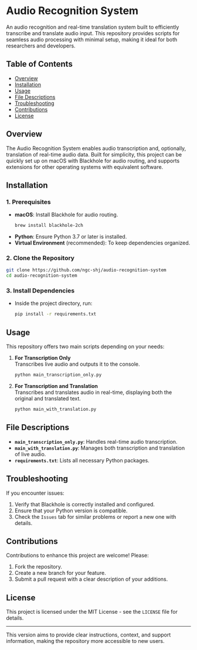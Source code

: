 # Audio Recognition System

An audio recognition and real-time translation system built to efficiently transcribe and translate audio input. This repository provides scripts for seamless audio processing with minimal setup, making it ideal for both researchers and developers.

## Table of Contents
- [Overview](#overview)
- [Installation](#installation)
- [Usage](#usage)
- [File Descriptions](#file-descriptions)
- [Troubleshooting](#troubleshooting)
- [Contributions](#contributions)
- [License](#license)

## Overview

The Audio Recognition System enables audio transcription and, optionally, translation of real-time audio data. Built for simplicity, this project can be quickly set up on macOS with Blackhole for audio routing, and supports extensions for other operating systems with equivalent software.

## Installation

### 1. Prerequisites
   - **macOS**: Install Blackhole for audio routing.
     ```bash
     brew install blackhole-2ch
     ```
   - **Python**: Ensure Python 3.7 or later is installed.
   - **Virtual Environment** (recommended): To keep dependencies organized.

### 2. Clone the Repository
   ```bash
   git clone https://github.com/ngc-shj/audio-recognition-system
   cd audio-recognition-system
   ```

### 3. Install Dependencies
   - Inside the project directory, run:
     ```bash
     pip install -r requirements.txt
     ```

## Usage

This repository offers two main scripts depending on your needs:

1. **For Transcription Only**  
   Transcribes live audio and outputs it to the console.
   ```bash
   python main_transcription_only.py
   ```

2. **For Transcription and Translation**  
   Transcribes and translates audio in real-time, displaying both the original and translated text.
   ```bash
   python main_with_translation.py
   ```

## File Descriptions

- **`main_transcription_only.py`**: Handles real-time audio transcription.
- **`main_with_translation.py`**: Manages both transcription and translation of live audio.
- **`requirements.txt`**: Lists all necessary Python packages.

## Troubleshooting

If you encounter issues:
1. Verify that Blackhole is correctly installed and configured.
2. Ensure that your Python version is compatible.
3. Check the `Issues` tab for similar problems or report a new one with details.

## Contributions

Contributions to enhance this project are welcome! Please:
1. Fork the repository.
2. Create a new branch for your feature.
3. Submit a pull request with a clear description of your additions.

## License

This project is licensed under the MIT License - see the `LICENSE` file for details.

---

This version aims to provide clear instructions, context, and support information, making the repository more accessible to new users.
